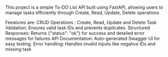 This project is a simple To-DO List API built using FastAPI, allowing users to manage tasks efficiently through Create, Read, Update, Delete operations

Feeatures are:
CRUD Operations : Create, Read, Update and Delete Task
Validation: Ensures valid task IDs and prevents duplicates.
Structured Responses: Returns {"status": "ok"} for success and detailed error messages for failures
API Documentation: Auto-generated Swagger UI for easy testing.
Error handling: Handles invalid inputs like negative IDs and missing task
